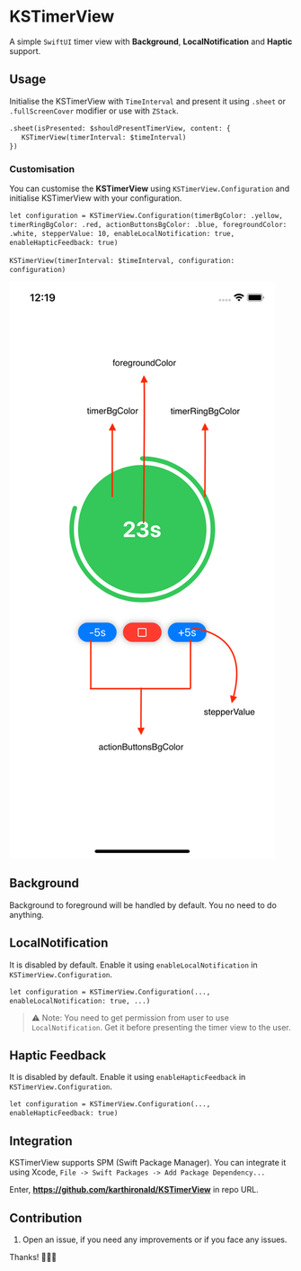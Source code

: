 # KSTimerView

A simple `SwiftUI` timer view with **Background**, **LocalNotification** and **Haptic** support.

## Usage

Initialise the KSTimerView with `TimeInterval` and present it using `.sheet` or `.fullScreenCover` modifier or use with `ZStack`.

```
.sheet(isPresented: $shouldPresentTimerView, content: {
   KSTimerView(timerInterval: $timeInterval)
})
```

### Customisation

You can customise the **KSTimerView** using `KSTimerView.Configuration` and initialise KSTimerView with your configuration.

```
let configuration = KSTimerView.Configuration(timerBgColor: .yellow, timerRingBgColor: .red, actionButtonsBgColor: .blue, foregroundColor: .white, stepperValue: 10, enableLocalNotification: true, enableHapticFeedback: true)

KSTimerView(timerInterval: $timeInterval, configuration: configuration)

```
![Image](https://github.com/karthironald/KSTimerView/blob/main/Images/TimerView_Config.png)

## Background 
Background to foreground will be handled by default. You no need to do anything.

## LocalNotification

It is disabled by default. Enable it using `enableLocalNotification` in `KSTimerView.Configuration`. 

```
let configuration = KSTimerView.Configuration(..., enableLocalNotification: true, ...)
```

> ⚠️ Note: You need to get permission from user to use `LocalNotification`. Get it before presenting the timer view to the user.

## Haptic Feedback
It is disabled by default. Enable it using `enableHapticFeedback` in `KSTimerView.Configuration`.

```
let configuration = KSTimerView.Configuration(..., enableHapticFeedback: true)

```

## Integration
KSTimerView supports SPM (Swift Package Manager). You can integrate it using Xcode, `File -> Swift Packages -> Add Package Dependency...`

Enter, **https://github.com/karthironald/KSTimerView** in repo URL.

## Contribution
1. Open an issue, if you need any improvements or if you face any issues.

Thanks! 👨🏻‍💻